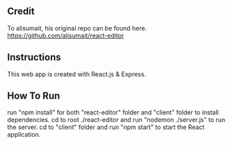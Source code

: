 ## Credit
To alisumait, his original repo can be found here. https://github.com/alisumait/react-editor

## Instructions

This web app is created with React.js & Express.

## How To Run

run "npm install" for both "react-editor" folder and "client" folder to install dependencies.
cd to root ./react-editor and run "nodemon ./server.js" to run the server.
cd to "client" folder and run "npm start" to start the React application.
